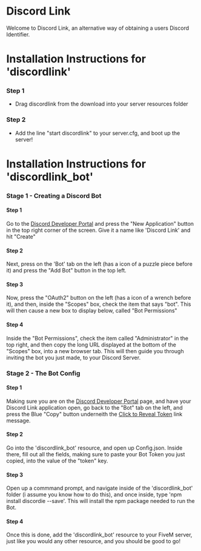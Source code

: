 # Discord Link
Welcome to Discord Link, an alternative way of obtaining a users Discord Identifier.

# Installation Instructions for 'discordlink'
### Step 1
- Drag discordlink from the download into your server resources folder

### Step 2
 - Add the line "start discordlink" to your server.cfg, and boot up the server!

# Installation Instructions for 'discordlink_bot'
### Stage 1 - Creating a Discord Bot
#### Step 1
Go to the [Discord Developer Portal](https://discordapp.com/developers/applications/) and press the "New Application" button in the top right corner of the screen. Give it a name like 'Discord Link' and hit "Create"

#### Step 2
Next, press on the 'Bot' tab on the left (has a icon of a puzzle piece before it) and press the "Add Bot" button in the top left.

#### Step 3
Now, press the "OAuth2" button on the left (has a icon of a wrench before it), and then, inside the "Scopes" box, check the item that says "bot". This will then cause a new box to display below, called "Bot Permissions"

#### Step 4
Inside the "Bot Permissions", check the item called "Administrator" in the top right, and then copy the long URL displayed at the bottom of the "Scopes" box, into a new browser tab. This will then guide you through inviting the bot you just made, to your Discord Server.

### Stage 2 - The Bot Config
#### Step 1
Making sure you are on the [Discord Developer Portal](https://discordapp.com/developers/applications/) page, and have your Discord Link application open, go back to the "Bot" tab on the left, and press the Blue "Copy" button underneith the [Click to Reveal Token]() link message.

#### Step 2
Go into the 'discordlink_bot' resource, and open up Config.json. Inside there, fill out all the fields, making sure to paste your Bot Token you just copied, into the value of the "token" key.

#### Step 3
Open up a commmand prompt, and navigate inside of the 'discordlink_bot' folder (i assume you know how to do this), and once inside, type 'npm install discordie --save'. This will install the npm package needed to run the Bot.

#### Step 4
Once this is done, add the 'discordlink_bot' resource to your FiveM server, just like you would any other resource, and you should be good to go!
